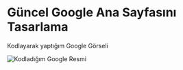 # Güncel Google Ana Sayfasını Tasarlama

Kodlayarak yaptığım Google Görseli

![Kodladığım Google Resmi](/google_homepage/assets/Ekran%20G%C3%B6r%C3%BCnt%C3%BCs%C3%BC%20-%202022-04-27%2016-59-22.png)
